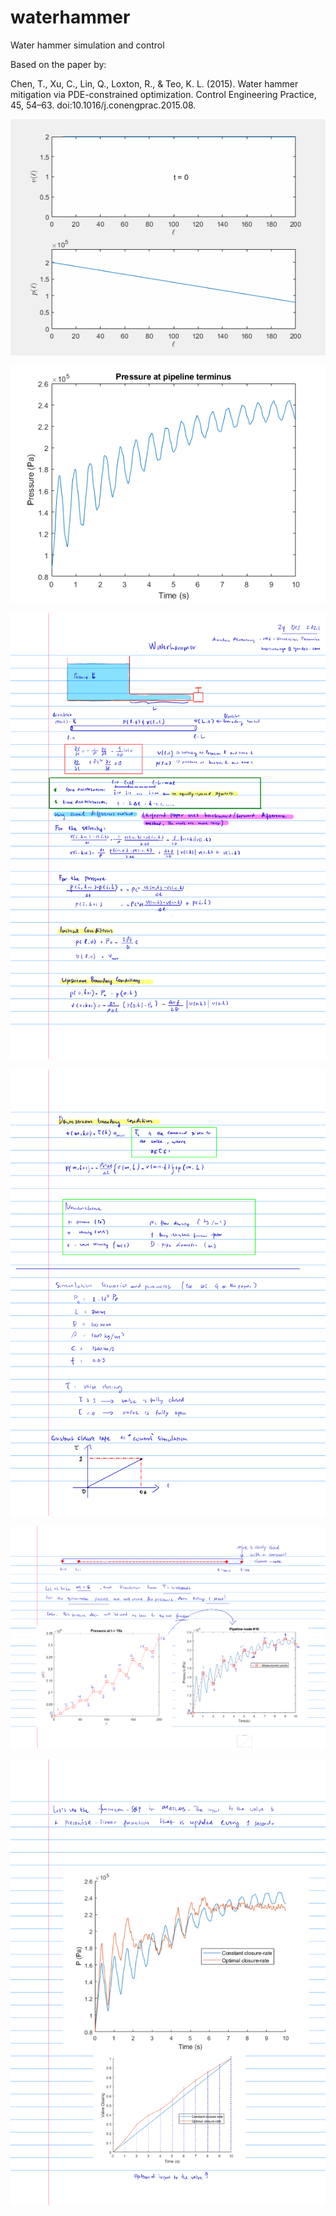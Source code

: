 # waterhammer
Water hammer simulation and control 

Based on the paper by: 

Chen, T., Xu, C., Lin, Q., Loxton, R., & Teo, K. L. (2015). Water hammer mitigation via PDE-constrained optimization. Control Engineering Practice, 45, 54–63. doi:10.1016/j.conengprac.2015.08.

![](https://github.com/auralius/waterhammer/blob/main/waterhammer.gif)

![](https://github.com/auralius/waterhammer/blob/main/pipeline_terminus_pressure.png)

![](https://github.com/auralius/waterhammer/blob/main/waterhammer-1.png)

![](https://github.com/auralius/waterhammer/blob/main/waterhammer-2.png)

![](https://github.com/auralius/waterhammer/blob/main/waterhammer-3.png)

![](https://github.com/auralius/waterhammer/blob/main/waterhammer-4.png)
